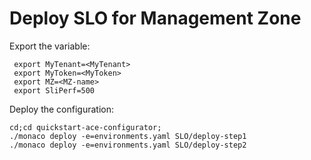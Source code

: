 # Deploy SLO for Management Zone

Export the variable:

	 export MyTenant=<MyTenant>
	 export MyToken=<MyToken>
	 export MZ=<MZ-name>
	 export SliPerf=500

Deploy the configuration:

	cd;cd quickstart-ace-configurator;
	./monaco deploy -e=environments.yaml SLO/deploy-step1
	./monaco deploy -e=environments.yaml SLO/deploy-step2
